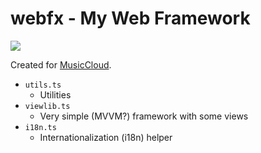 # webfx - My Web Framework

[![](https://data.jsdelivr.com/v1/package/npm/@yuuza/webfx/badge?style=rounded)](https://www.jsdelivr.com/package/npm/@yuuza/webfx)

Created for [MusicCloud](https://github.com/lideming/MusicCloud).

* `utils.ts`
  + Utilities
* `viewlib.ts`
  + Very simple (MVVM?) framework with some views
* `i18n.ts`
  + Internationalization (i18n) helper
